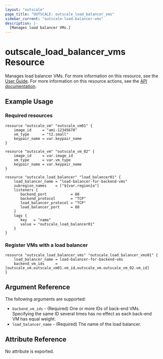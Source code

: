 ```yaml
---
layout: "outscale"
page_title: "OUTSCALE: outscale_load_balancer_vms"
sidebar_current: "outscale-load-balancer-vms"
description: |-
  [Manages load balancer VMs.]
---
```


# outscale_load_balancer_vms Resource

Manages load balancer VMs.
For more information on this resource, see the [User Guide](https://wiki.outscale.net/display/EN/About+Load+Balancers).
For more information on this resource actions, see the [API documentation](https://docs.outscale.com/api#3ds-outscale-api-loadbalancer).

## Example Usage

### Required resources

```hcl
resource "outscale_vm" "outscale_vm01" {
    image_id     = "ami-12345678"
    vm_type      = "t2.small"
    keypair_name = var.keypair_name
}

resource "outscale_vm" "outscale_vm_02" {
    image_id     = var.image_id
    vm_type      = var.vm_type
    keypair_name = var.keypair_name
}

resource "outscale_load_balancer" "load_balancer01" {
    load_balancer_name = "load-balancer-for-backend-vms"
    subregion_names    = ["${var.region}a"]
    listeners {
       backend_port           = 80
       backend_protocol       = "TCP"
       load_balancer_protocol = "TCP"
       load_balancer_port     = 80
    }
    tags {
       key   = "name"
       value = "outscale_load_balancer01"
    }
}
```

### Register VMs with a load balancer

```hcl
resource "outscale_load_balancer_vms" "outscale_load_balancer_vms01" {
    load_balancer_name = load-balancer-for-backend-vms
    backend_vm_ids     = [outscale_vm.outscale_vm01.vm_id,outscale_vm.outscale_vm_02.vm_id]
}
```

## Argument Reference

The following arguments are supported:

* `backend_vm_ids` - (Required) One or more IDs of back-end VMs.<br />
Specifying the same ID several times has no effect as each back-end VM has equal weight.
* `load_balancer_name` - (Required) The name of the load balancer.

## Attribute Reference

No attribute is exported.

